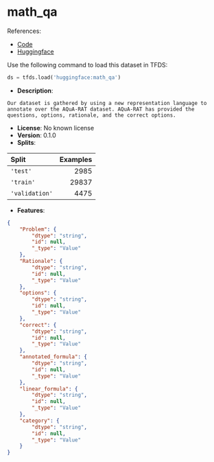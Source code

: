 # math_qa

References:

*   [Code](https://github.com/huggingface/datasets/blob/master/datasets/math_qa)
*   [Huggingface](https://huggingface.co/datasets/math_qa)



Use the following command to load this dataset in TFDS:

```python
ds = tfds.load('huggingface:math_qa')
```

*   **Description**:

```
Our dataset is gathered by using a new representation language to annotate over the AQuA-RAT dataset. AQuA-RAT has provided the questions, options, rationale, and the correct options.
```

*   **License**: No known license
*   **Version**: 0.1.0
*   **Splits**:

Split  | Examples
:----- | -------:
`'test'` | 2985
`'train'` | 29837
`'validation'` | 4475

*   **Features**:

```json
{
    "Problem": {
        "dtype": "string",
        "id": null,
        "_type": "Value"
    },
    "Rationale": {
        "dtype": "string",
        "id": null,
        "_type": "Value"
    },
    "options": {
        "dtype": "string",
        "id": null,
        "_type": "Value"
    },
    "correct": {
        "dtype": "string",
        "id": null,
        "_type": "Value"
    },
    "annotated_formula": {
        "dtype": "string",
        "id": null,
        "_type": "Value"
    },
    "linear_formula": {
        "dtype": "string",
        "id": null,
        "_type": "Value"
    },
    "category": {
        "dtype": "string",
        "id": null,
        "_type": "Value"
    }
}
```


